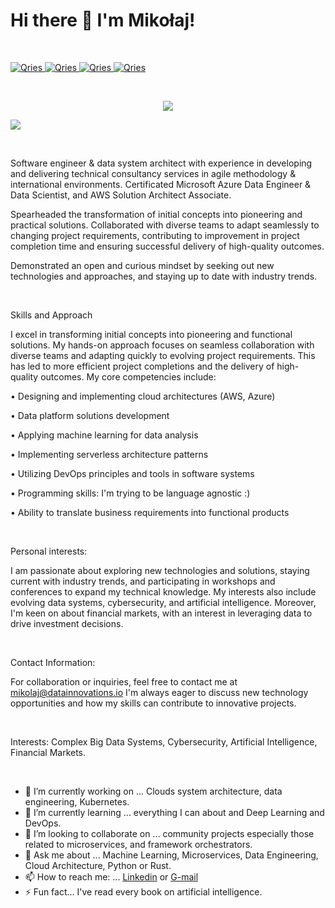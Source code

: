 # Hi there 👋 I'm Mikołaj!


<p>&nbsp;</p>


<a href="https://www.linkedin.com/in/miko%C5%82aj-ma%C5%9Blanka/">
  <img alt="Qries" src="https://img.shields.io/badge/LinkedIn-0077B5?style=for-the-badge&logo=linkedin&logoColor=white">
                         </a>

<a href="https://medium.com/@Mikolaj_Maslanka">
  <img alt="Qries" src="https://img.shields.io/badge/Medium-12100E?style=for-the-badge&logo=medium&logoColor=white">
                         </a>

<a href="https://stackoverflow.com/users/16108057/mikolaj">
  <img alt="Qries" src="https://img.shields.io/badge/Stack_Overflow-FE7A16?style=for-the-badge&logo=stack-overflow&logoColor=white">
                         </a>
                         
<a href="https://quantumcomputing.stackexchange.com/users/18996/mikolaj?tab=profile">
  <img alt="Qries" src="https://img.shields.io/badge/StackExchange-%23ffffff.svg?&style=for-the-badge&logo=StackExchange&logoColor=white">
                         </a>


<p>&nbsp;</p>


<p align="center">
  <img src="https://drive.google.com/uc?export=view&id=1HtOHCm7JCRbTrFOUe1lOusl_GarzWIPv " />
</p>

![](https://komarev.com/ghpvc/?username=Mikma03&color=dc143c)


<p>&nbsp;</p>

Software engineer & data system architect with experience in developing and delivering technical consultancy services in agile methodology & international environments. Certificated Microsoft Azure Data Engineer & Data Scientist, and AWS Solution Architect Associate.

Spearheaded the transformation of initial concepts into pioneering and practical solutions. Collaborated with diverse teams to adapt seamlessly to changing project requirements, contributing to improvement in project completion time and ensuring successful delivery of high-quality outcomes. 

Demonstrated an open and curious mindset by seeking out new technologies and approaches, and staying up to date with industry trends.

<p>&nbsp;</p>


Skills and Approach

I excel in transforming initial concepts into pioneering and functional solutions. My hands-on approach focuses on seamless collaboration with diverse teams and adapting quickly to evolving project requirements. This has led to more efficient project completions and the delivery of high-quality outcomes. My core competencies include:

• Designing and implementing cloud architectures (AWS, Azure)

• Data platform solutions development

• Applying machine learning for data analysis

• Implementing serverless architecture patterns

• Utilizing DevOps principles and tools in software systems

• Programming skills: I'm trying to be language agnostic :)

• Ability to translate business requirements into functional products

<p>&nbsp;</p>

Personal interests:

I am passionate about exploring new technologies and solutions, staying current with industry trends, and participating in workshops and conferences to expand my technical knowledge. My interests also include evolving data systems, cybersecurity, and artificial intelligence. Moreover, I'm keen on about financial markets, with an interest in leveraging data to drive investment decisions.

<p>&nbsp;</p>

Contact Information:

For collaboration or inquiries, feel free to contact me at mikolaj@datainnovations.io
I'm always eager to discuss new technology opportunities and how my skills can contribute to innovative projects.

<p>&nbsp;</p>


Interests: Complex Big Data Systems, Cybersecurity, Artificial Intelligence, Financial Markets.


 <p>&nbsp;</p>


- 🔭 I’m currently working on ... Clouds system architecture, data engineering, Kubernetes.
- 🌱 I’m currently learning ... everything I can about and Deep Learning and DevOps.
- 👯 I’m looking to collaborate on ... community projects especially those related to microservices, and framework orchestrators.
- 💬 Ask me about ... Machine Learning, Microservices, Data Engineering, Cloud Architecture, Python or Rust.
- 📫 How to reach me: ... [Linkedin](www.linkedin.com/in/mikołaj-maślanka) or [G-mail](mikolaj.mslanka@gmail.com)
- ⚡ Fun fact... I've read every book on artificial intelligence.
 

<!-- 
<p>&nbsp;</p>
[![Anurag's GitHub stats](https://github-readme-stats.vercel.app/api?username=Mikma03&show_icons=true)](https://github.com/anuraghazra/github-readme-stats)


 <p>&nbsp;</p>
[![Top Langs](https://github-readme-stats.vercel.app/api/top-langs/?username=Mikma03&layout=compact)](https://github.com/anuraghazra/github-readme-stats)

-->
